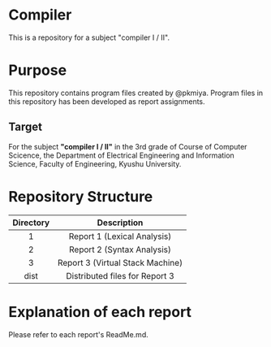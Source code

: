 # Compiler
This is a repository for a subject "compiler I / II".

# Purpose
This repository contains program files created by @pkmiya. Program files in this repository has been developed as report assignments. 
## Target
For the subject **"compiler I / II"** in the 3rd grade of Course of Computer Scicence, the Department of Electrical Engineering and Information Science, Faculty of Engineering, Kyushu University.

# Repository Structure
| Directory | Description |
|:----:|:-----------:|
| 1 | Report 1 (Lexical Analysis) |
| 2 | Report 2 (Syntax Analysis) |
| 3 | Report 3 (Virtual Stack Machine) |
| dist | Distributed files for Report 3 | 

# Explanation of each report
Please refer to each report's ReadMe.md.